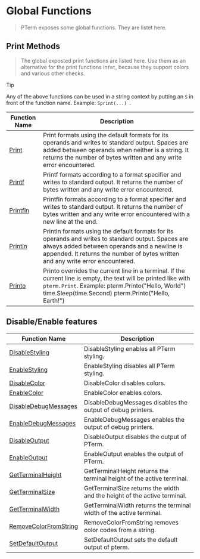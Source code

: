 # Global Functions

> PTerm exposes some global functions. They are listet here.

## Print Methods

> The global exposted print functions are listed here. Use them as an alternative for the print functions in`fmt`, because they support colors and various other checks.

> [!TIP]
> Any of the above functions can be used in a string context by putting an `S` in front of the function name. Example: `Sprint(...) `.

|Function Name|Description|
|-------------|-----------|
|[Print](https://pkg.go.dev/github.com/pterm/pterm#Print)|Print formats using the default formats for its operands and writes to standard output. Spaces are added between operands when neither is a string. It returns the number of bytes written and any write error encountered.|
|[Printf](https://pkg.go.dev/github.com/pterm/pterm#Printf)|Printf formats according to a format specifier and writes to standard output. It returns the number of bytes written and any write error encountered.|
|[Printfln](https://pkg.go.dev/github.com/pterm/pterm#Printfln)|Printfln formats according to a format specifier and writes to standard output. It returns the number of bytes written and any write error encountered with a new line at the end.|
|[Println](https://pkg.go.dev/github.com/pterm/pterm#Println)|Println formats using the default formats for its operands and writes to standard output. Spaces are always added between operands and a newline is appended. It returns the number of bytes written and any write error encountered.|
|[Printo](https://pkg.go.dev/github.com/pterm/pterm#Printo)|Printo overrides the current line in a terminal. If the current line is empty, the text will be printed like with `pterm.Print`. Example: pterm.Printo("Hello, World") time.Sleep(time.Second) pterm.Printo("Hello, Earth!")|

## Disable/Enable features

|Function Name|Description|
|-------------|-----------|
|[DisableStyling](https://pkg.go.dev/github.com/pterm/pterm#DisableStyling)|DisableStyling enables all PTerm styling.|
|[EnableStyling](https://pkg.go.dev/github.com/pterm/pterm#EnableStyling)|EnableStyling disables all PTerm styling.|
|[DisableColor](https://pkg.go.dev/github.com/pterm/pterm#DisableColor)|DisableColor disables colors.|
|[EnableColor](https://pkg.go.dev/github.com/pterm/pterm#EnableColor)|EnableColor enables colors.|
|[DisableDebugMessages](https://pkg.go.dev/github.com/pterm/pterm#DisableDebugMessages)|DisableDebugMessages disables the output of debug printers.|
|[EnableDebugMessages](https://pkg.go.dev/github.com/pterm/pterm#EnableDebugMessages)|EnableDebugMessages enables the output of debug printers.|
|[DisableOutput](https://pkg.go.dev/github.com/pterm/pterm#DisableOutput)|DisableOutput disables the output of PTerm.|
|[EnableOutput](https://pkg.go.dev/github.com/pterm/pterm#EnableOutput)|EnableOutput enables the output of PTerm.|
|[GetTerminalHeight](https://pkg.go.dev/github.com/pterm/pterm#GetTerminalHeight)|GetTerminalHeight returns the terminal height of the active terminal.|
|[GetTerminalSize](https://pkg.go.dev/github.com/pterm/pterm#GetTerminalSize)|GetTerminalSize returns the width and the height of the active terminal.|
|[GetTerminalWidth](https://pkg.go.dev/github.com/pterm/pterm#GetTerminalWidth)|GetTerminalWidth returns the terminal width of the active terminal.|
|[RemoveColorFromString](https://pkg.go.dev/github.com/pterm/pterm#RemoveColorFromString)|RemoveColorFromString removes color codes from a string.|
|[SetDefaultOutput](https://pkg.go.dev/github.com/pterm/pterm#SetDefaultOutput)|SetDefaultOutput sets the default output of pterm.|
